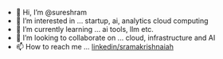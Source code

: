 - 👋 Hi, I’m @sureshram
- 👀 I’m interested in ... startup, ai, analytics cloud computing
- 🌱 I’m currently learning ... ai tools, llm etc.
- 💞️ I’m looking to collaborate on ... cloud, infrastructure and AI
- 📫 How to reach me ... [linkedin/sramakrishnaiah](https://www.linkedin.com/in/sramakrishnaiah/)

<!---
sureshram/sureshram is a ✨ special ✨ repository because its `README.md` (this file) appears on your GitHub profile.
You can click the Preview link to take a look at your changes.
--->
